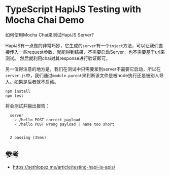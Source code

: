 TypeScript HapiJS Testing with Mocha Chai Demo
==============================================

如何使用Mocha Chai来测试HapiJS Server?

HapiJS有一点做的非常巧妙，它生成的`server`有一个`inject`方法，可以让我们直接传入一些request参数，就能得到结果，不需要启动Server，也不需要基于url来测试。
然后就利用chai对其response进行验证即可。

另一值得注意的地方是，我们在测试中只需要拿到server不需要它启动，所以在`server.js`中，我们通过`module.parent`来判断该文件是被node执行还是被别人导入。如果是后者就不启动。

```
npm install
npm test
```

将会测试并输出报告：

```
  server
    ✓ /hello POST correct payload
    ✓ /hello POST wrong payload | name too short


  2 passing (35ms)
```

参考
---

- https://sethlopez.me/article/testing-hapi-js-apis/